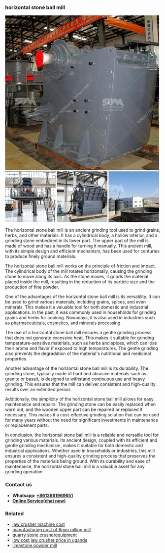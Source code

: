 <h3>horizontal stone ball mill</h3><img src='1708408176.jpg' alt=''><p>The horizontal stone ball mill is an ancient grinding tool used to grind grains, herbs, and other materials. It has a cylindrical body, a hollow interior, and a grinding stone embedded in its lower part. The upper part of the mill is made of wood and has a handle for turning it manually. This ancient mill, with its simple design and efficient mechanism, has been used for centuries to produce finely ground materials.</p><p>The horizontal stone ball mill works on the principle of friction and impact. The cylindrical body of the mill rotates horizontally, causing the grinding stone to move along its axis. As the stone moves, it grinds the material placed inside the mill, resulting in the reduction of its particle size and the production of fine powder.</p><p>One of the advantages of the horizontal stone ball mill is its versatility. It can be used to grind various materials, including grains, spices, and even minerals. This makes it a valuable tool for both domestic and industrial applications. In the past, it was commonly used in households for grinding grains and herbs for cooking. Nowadays, it is also used in industries such as pharmaceuticals, cosmetics, and minerals processing.</p><p>The use of a horizontal stone ball mill ensures a gentle grinding process that does not generate excessive heat. This makes it suitable for grinding temperature-sensitive materials, such as herbs and spices, which can lose their aroma and flavor if exposed to high temperatures. The gentle grinding also prevents the degradation of the material's nutritional and medicinal properties.</p><p>Another advantage of the horizontal stone ball mill is its durability. The grinding stone, typically made of hard and abrasive materials such as granite or basalt, is designed to withstand continuous use and heavy grinding. This ensures that the mill can deliver consistent and high-quality results over an extended period.</p><p>Additionally, the simplicity of the horizontal stone ball mill allows for easy maintenance and repairs. The grinding stone can be easily replaced when worn out, and the wooden upper part can be repaired or replaced if necessary. This makes it a cost-effective grinding solution that can be used for many years without the need for significant investments in maintenance or replacement parts.</p><p>In conclusion, the horizontal stone ball mill is a reliable and versatile tool for grinding various materials. Its ancient design, coupled with its efficient and gentle grinding mechanism, makes it suitable for both domestic and industrial applications. Whether used in households or industries, this mill ensures a consistent and high-quality grinding process that preserves the properties of the materials being ground. With its durability and ease of maintenance, the horizontal stone ball mill is a valuable asset for any grinding operation.</p><h3>Contact us</h3><ul><li><strong>Whatsapp:&nbsp;<a href="https://wa.me/8613661969651">+8613661969651</a></strong></li><li><a href="https://swt.shibang-china.com/?git&amp;zhl&amp;horizontal stone ball mill"><strong>Online Service(chat now)</strong></a></li></ul><h3>Related</h3><ul><li><a href='jaw crusher machine cost.md'>jaw crusher machine cost</a></li><li><a href='manufacturing cost of 6mm rolling mill.md'>manufacturing cost of 6mm rolling mill</a></li><li><a href='quarry stone crusherequipment.md'>quarry stone crusherequipment</a></li><li><a href='low cost jaw crusher price in uganda.md'>low cost jaw crusher price in uganda</a></li><li><a href='limestone powder mill.md'>limestone powder mill</a></li></ul>